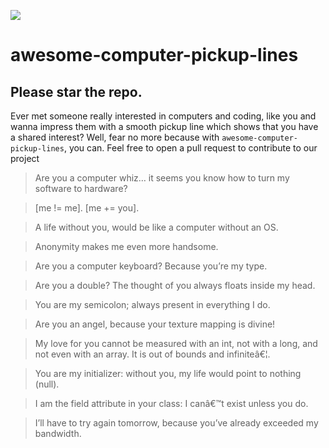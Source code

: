 ![](https://d1nxzqpcg2bym0.cloudfront.net/google_play/com.appslabbd.masoom.pickuplines/98cb1154-3efe-11e8-87d9-1bd9a18b9fb4/128x128)

# awesome-computer-pickup-lines
## Please star the repo.

Ever met someone really interested in computers and coding, like you and wanna impress them with a smooth pickup line which shows that you have a shared interest? Well, fear no more because with `awesome-computer-pickup-lines`, you can.
Feel free to open a pull request to contribute to our project



> Are you a computer whiz… it seems you know how to turn my software to hardware?

> [me != me]. [me += you].

> A life without you, would be like a computer without an OS.

> Anonymity makes me even more handsome.

> Are you a computer keyboard? Because you’re my type.

> Are you a double? The thought of you always floats inside my head.

> You are my semicolon; always present in everything I do.

> Are you an angel, because your texture mapping is divine!

> My love for you cannot be measured with an int, not with a long, and not even with an array. It is out of bounds and infiniteâ€¦.

> You are my initializer: without you, my life would point to nothing (null).

> I am the field attribute in your class: I canâ€™t exist unless you do.

> I’ll have to try again tomorrow, because you’ve already exceeded my bandwidth.
